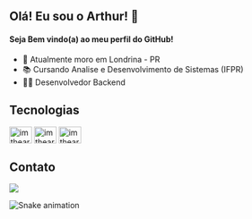 ## Olá! Eu sou o Arthur! 👋

#### Seja Bem vindo(a) ao meu perfil do GitHub!
- 📌 Atualmente moro em Londrina - PR
- 📚 Cursando Analise e Desenvolvimento de Sistemas (IFPR)
- 👨‍💻 Desenvolvedor Backend
  
## Tecnologias
<div style="display: inline_block">
  <img align="center" alt="imthearthmoc-Python" height="30" width="40"src="https://cdn.jsdelivr.net/gh/devicons/devicon/icons/python/python-original.svg"/>
  <img align="center" alt="imthearthmoc-Java" height="30" width="40" src="https://cdn.jsdelivr.net/gh/devicons/devicon/icons/java/java-original.svg"/>
  <img align="center" alt="imthearthmoc-Spring" height="30" width="40"src="https://cdn.jsdelivr.net/gh/devicons/devicon/icons/spring/spring-original.svg"/>
</div>
  
## Contato
<div>
  <a href="https://www.linkedin.com/in/imthearthmoc/" target="_blank"><img src="https://img.shields.io/badge/-LinkedIn-%230077B5?style=for-the-badge&logo=linkedin&logoColor=white" target="_blank"></a>
</div>

![Snake animation](https://github.com/imthearthmoc/imthearthmoc/blob/output/github-contribution-grid-snake.svg)
